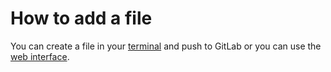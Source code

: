# How to add a file

You can create a file in your [terminal](command-line-commands.md) and push
to GitLab or you can use the
[web interface](../user/project/repository/web_editor.md#create-a-file).

